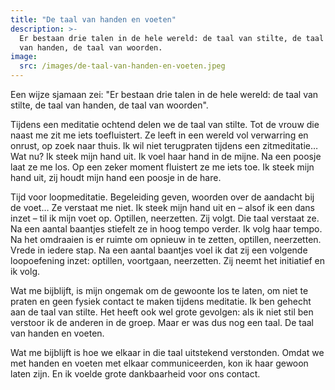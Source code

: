 ```yaml
---
title: "De taal van handen en voeten"
description: >-
  Er bestaan drie talen in de hele wereld: de taal van stilte, de taal
  van handen, de taal van woorden.
image:
  src: /images/de-taal-van-handen-en-voeten.jpeg
---
```


Een wijze sjamaan zei: "Er bestaan drie talen in de hele wereld: de taal van stilte, de taal van handen, de taal van woorden".

Tijdens een meditatie ochtend delen we de taal van stilte. Tot de vrouw die naast me zit me iets toefluistert. Ze leeft in een wereld vol verwarring en onrust, op zoek naar thuis. Ik wil niet terugpraten tijdens een zitmeditatie… Wat nu? Ik steek mijn hand uit. Ik voel haar hand in de mijne. Na een poosje laat ze me los. Op een zeker moment fluistert ze me iets toe. Ik steek mijn hand uit, zij houdt mijn hand een poosje in de hare.

Tijd voor loopmeditatie. Begeleiding geven, woorden over de aandacht bij de voet… Ze verstaat me niet. Ik steek mijn hand uit en – alsof ik een dans inzet – til ik mijn voet op. Optillen, neerzetten. Zij volgt. Die taal verstaat ze. Na een aantal baantjes stiefelt ze in hoog tempo verder. Ik volg haar tempo. Na het omdraaien is er ruimte om opnieuw in te zetten, optillen, neerzetten. Vrede in iedere stap. Na een aantal baantjes voel ik dat zij een volgende loopoefening inzet: optillen, voortgaan, neerzetten. Zij neemt het initiatief en ik volg.

Wat me bijblijft, is mijn ongemak om de gewoonte los te laten, om niet te praten en geen fysiek contact te maken tijdens meditatie. Ik ben gehecht aan de taal van stilte. Het heeft ook wel grote gevolgen: als ik niet stil ben verstoor ik de anderen in de groep. Maar er was dus nog een taal. De taal van handen en voeten.

Wat me bijblijft is hoe we elkaar in die taal uitstekend verstonden. Omdat we met handen en voeten met elkaar communiceerden, kon ik haar gewoon laten zijn. En ik voelde grote dankbaarheid voor ons contact.
